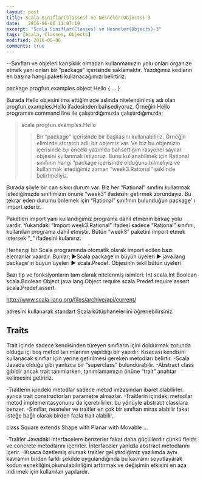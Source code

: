 ```yaml
---
layout: post
title: Scala Sınıflar(Classes) ve Nesneler(Objects)-3
date:   2016-06-06 11:07:19
excerpt: "Scala Sınıflar(Classes) ve Nesneler(Objects)-3"
tags: [Scala, Classes, Objects]
modified: 2016-06-06
comments: true
---
```


--Sınıfları ve objeleri karışıklık olmadan kullanmamızın yolu onları organize etmek yani onları bir “package” içerisinde saklamaktır. Yazdığımız kodların en başına hangi paketi kullanacağımızı belirtiriz. 

package progfun.examples 
object Hello { ... }

Burada Hello objesini ima ettiğimizde aslında nitelendirilmiş adı olan progfun.examples.Hello ifadesinden bahsediyoruz. Örneğin Hello programını command line ile çalıştırdığımızda çalıştırdığımızda;
> scala  progfun.examples.Hello
>>Bir “package” içerisinde bir başkasını kullanabiliriz. Örneğin elimizde stcratch adlı bir objemiz var. Ve biz bu objemizin içerisinde b,r önceki yazımda bahsettiğim rasyonel sayılar objesini kullanmak istiyoruz. Bunu kullanabilmek için Rational sınıfının hangi “package içerisinde olduğunu bilmeliyiz ve kullanmak istediğimiz zaman “week3.Rational” şeklinde belirtmeliyiz.

<script src="https://gist.github.com/GlcEbru/0fa233b4ca7665e6fe396c0d6d4dfcf7.js"></script>

Burada şöyle bir can sıkıcı durum var. Biz her “Rational” sınıfını kullanmak istediğimizde sınıfımızın önüne “week3” ifadesini getirmek zorundayız. Bu tekrar eden durumu önlemek için “Rational” sınıfının bulunduğun package' ı import ederiz.

<script src="https://gist.github.com/GlcEbru/d5e79383274c7d446b009d1c4d1401cd.js"></script>

Paketleri import yani kullandığımız programa dahil etmenin birkaç yolu vardır. Yukarıdaki “Import week3.Rational” ifadesi sadece “Rational” sınıfını, kullanılan programa dahil etmiştir. Bütün “week3” paketini  import etmek istersek “_” ifadesini kulanırız.

<script src="https://gist.github.com/GlcEbru/21ffb3379c06dfa45962aee4b6d4ce28.js"></script>

Herhangi bir Scala programında otomatik olarak import edilen bazı elemanlar vaardır. Bunlar;
▶Scala package'ın büyün üyeleri
▶ java.lang package'ın büyün üyeleri
▶ scala.Predef. Objesinin tekil bütün üyeleri

Bazı tip ve fonksiyonların tam olarak nitelenmiş isimleri:
Int              scala.Int 
Boolean      scala.Boolean 
Object            java.lang.Object 
require         scala.Predef.require 
assert           scala.Predef.assert

http://www.scala-lang.org/files/archive/api/current/

adresini kullanarak standart Scala kütüphaneleriini öğrenebilirsiniz.

## Traits
Trait içinde sadece kendisinden türeyen sınıfların içini doldurmak zorunda olduğu içi boş metod tanımlarının yapıldığı bir yapıdır. Kısacası kendisini kullanacak sınıflar için yerine getirilmesi gereken metodları belirtir.
-Scala Javada olduğu gibi yanlızca bir “superclass” bulundurabilir. 
-Abstract class gibidir ancak trait tanımlarken, tanımlamamızın önüne “trait” anahtar kelimesini getiririz.

<script src="https://gist.github.com/GlcEbru/590a7f55d6309c53eb233da71eef2744.js"></script>

-Traitlerin içindeki metodlar sadece metod imzasından ibaret olabilirler. ayrıca trait constructorları parametre almazlar. 
-Traitlerin içindeki metodlar metod implementasyonunu da içerebilirler. bu yönüyle abstract classlara benzer.
-Sınıflar, nesneler ve traitler en çok bir sınıftan miras alabilir fakat isteğe bağlı olarak birden fazla trait alabilir.

class Square extends Shape with Planar with Movable ...

-Traitler Javadaki interfacelere benzerler fakat daha güçlülerdir çünkü fields ve concrete metodlarını içerirler. İnterfaceler yanlızla abstract metodlarını içerir. 
-Kısaca özetlemiş olursak traitler geliştirdiğimiz yazılımda aynı kavramın birden farklı şekilde uygulandığında bu kavramı soyutlayarak kodun esnekliğini,okunulabilirliğini arttırmak ve değişimin etkisini en aza indirmek için kullanılan yapılardır.
